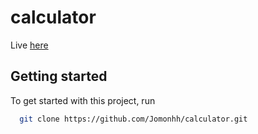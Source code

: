 # calculator
Live <a href="https://Jomonhh.github.io/calculator/">here</a>
## Getting started

To get started with this project, run

```bash
  git clone https://github.com/Jomonhh/calculator.git
```
